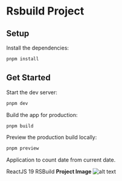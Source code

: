 # Rsbuild Project

## Setup

Install the dependencies:

```bash
pnpm install
```

## Get Started

Start the dev server:

```bash
pnpm dev
```

Build the app for production:

```bash
pnpm build
```

Preview the production build locally:

```bash
pnpm preview
```

Application to count date from current date.

ReactJS 19
RSBuild
**Project Image**
![alt text](<Screenshot 2024-12-12 at 9.17.46 PM.png>)
